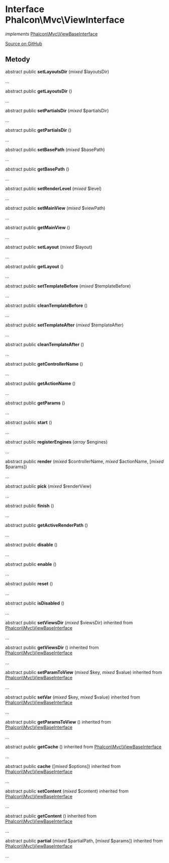 # Interface **Phalcon\\Mvc\\ViewInterface**

*implements* [Phalcon\Mvc\ViewBaseInterface](/[[language]]/[[version]]/api/Phalcon_Mvc_ViewBaseInterface)

<a href="https://github.com/phalcon/cphalcon/blob/master/phalcon/mvc/viewinterface.zep" class="btn btn-default btn-sm">Source on GitHub</a>

## Metody

abstract public **setLayoutsDir** (*mixed* $layoutsDir)

...

abstract public **getLayoutsDir** ()

...

abstract public **setPartialsDir** (*mixed* $partialsDir)

...

abstract public **getPartialsDir** ()

...

abstract public **setBasePath** (*mixed* $basePath)

...

abstract public **getBasePath** ()

...

abstract public **setRenderLevel** (*mixed* $level)

...

abstract public **setMainView** (*mixed* $viewPath)

...

abstract public **getMainView** ()

...

abstract public **setLayout** (*mixed* $layout)

...

abstract public **getLayout** ()

...

abstract public **setTemplateBefore** (*mixed* $templateBefore)

...

abstract public **cleanTemplateBefore** ()

...

abstract public **setTemplateAfter** (*mixed* $templateAfter)

...

abstract public **cleanTemplateAfter** ()

...

abstract public **getControllerName** ()

...

abstract public **getActionName** ()

...

abstract public **getParams** ()

...

abstract public **start** ()

...

abstract public **registerEngines** (*array* $engines)

...

abstract public **render** (*mixed* $controllerName, *mixed* $actionName, [*mixed* $params])

...

abstract public **pick** (*mixed* $renderView)

...

abstract public **finish** ()

...

abstract public **getActiveRenderPath** ()

...

abstract public **disable** ()

...

abstract public **enable** ()

...

abstract public **reset** ()

...

abstract public **isDisabled** ()

...

abstract public **setViewsDir** (*mixed* $viewsDir) inherited from [Phalcon\Mvc\ViewBaseInterface](/[[language]]/[[version]]/api/Phalcon_Mvc_ViewBaseInterface)

...

abstract public **getViewsDir** () inherited from [Phalcon\Mvc\ViewBaseInterface](/[[language]]/[[version]]/api/Phalcon_Mvc_ViewBaseInterface)

...

abstract public **setParamToView** (*mixed* $key, *mixed* $value) inherited from [Phalcon\Mvc\ViewBaseInterface](/[[language]]/[[version]]/api/Phalcon_Mvc_ViewBaseInterface)

...

abstract public **setVar** (*mixed* $key, *mixed* $value) inherited from [Phalcon\Mvc\ViewBaseInterface](/[[language]]/[[version]]/api/Phalcon_Mvc_ViewBaseInterface)

...

abstract public **getParamsToView** () inherited from [Phalcon\Mvc\ViewBaseInterface](/[[language]]/[[version]]/api/Phalcon_Mvc_ViewBaseInterface)

...

abstract public **getCache** () inherited from [Phalcon\Mvc\ViewBaseInterface](/[[language]]/[[version]]/api/Phalcon_Mvc_ViewBaseInterface)

...

abstract public **cache** ([*mixed* $options]) inherited from [Phalcon\Mvc\ViewBaseInterface](/[[language]]/[[version]]/api/Phalcon_Mvc_ViewBaseInterface)

...

abstract public **setContent** (*mixed* $content) inherited from [Phalcon\Mvc\ViewBaseInterface](/[[language]]/[[version]]/api/Phalcon_Mvc_ViewBaseInterface)

...

abstract public **getContent** () inherited from [Phalcon\Mvc\ViewBaseInterface](/[[language]]/[[version]]/api/Phalcon_Mvc_ViewBaseInterface)

...

abstract public **partial** (*mixed* $partialPath, [*mixed* $params]) inherited from [Phalcon\Mvc\ViewBaseInterface](/[[language]]/[[version]]/api/Phalcon_Mvc_ViewBaseInterface)

...